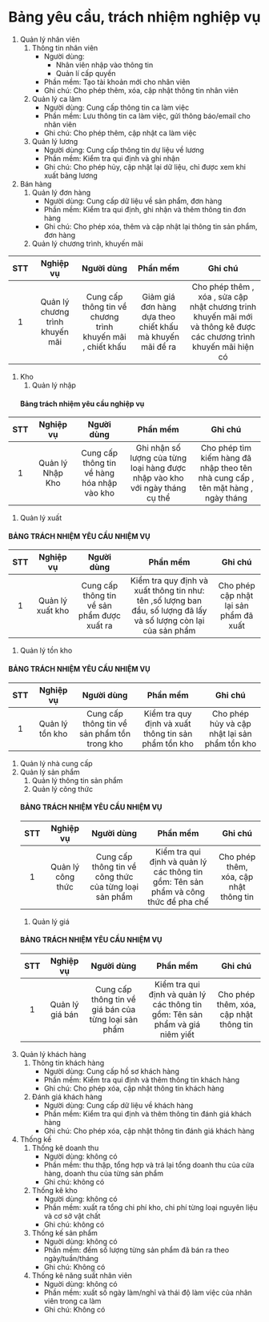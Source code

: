 # Bảng yêu cầu, trách nhiệm nghiệp vụ

1. Quản lý nhân viên
   1. Thông tin nhân viên
      - Người dùng:
        - Nhân viên nhập vào thông tin
        - Quản lí cấp quyền
      - Phần mềm: Tạo tài khoản mới cho nhân viên
      - Ghi chú: Cho phép thêm, xóa, cập nhật thông tin nhân viên
   1. Quản lý ca làm
      - Người dùng: Cung cấp thông tin ca làm việc
      - Phần mềm: Lưu thông tin ca làm việc, gửi thông báo/email cho nhân viên
      - Ghi chú: Cho phép thêm, cập nhật ca làm việc
   1. Quản lý lương
      - Người dùng: Cung cấp thông tin dự liệu về lương
      - Phần mềm: Kiểm tra qui định và ghi nhận
      - Ghi chú: Cho phép hủy, cập nhật lại dữ liệu, chỉ được xem khi xuất bảng lương
1. Bán hàng
   1. Quản lý đơn hàng
      - Người dùng: Cung cấp dữ liệu về sản phẩm, đơn hàng
      - Phần mềm: Kiểm tra qui định, ghi nhận và thêm thông tin đơn hàng
      - Ghi chú: Cho phép xóa, thêm và cập nhật lại thông tin sản phẩm, đơn hàng
   1. Quản lý chương trình, khuyến mãi

| STT |            Nghiệp vụ            |                         Người dùng                         |                         Phần mềm                          |                                                       Ghi chú                                                       |
| :-: | :-----------------------------: | :--------------------------------------------------------: | :-------------------------------------------------------: | :-----------------------------------------------------------------------------------------------------------------: |
|  1  | Quản lý chương trình khuyến mãi | Cung cấp thông tin về chương trình khuyến mãi , chiết khấu | Giảm giá đơn hàng dựa theo chiết khấu mà khuyến mãi để ra | Cho phép thêm , xóa , sửa cập nhật chương trinh khuyến mãi mới và thông kê được các chương trình khuyến mãi hiện có |

1. Kho
   1. Quản lý nhập
   #### Bảng trách nhiệm yêu cầu nghiệp vụ

| STT |    Nghiệp vụ     |                 Người dùng                  |                                   Phần mềm                                   |                                     Ghi chú                                      |
| :-: | :--------------: | :-----------------------------------------: | :--------------------------------------------------------------------------: | :------------------------------------------------------------------------------: |
|  1  | Quản lý Nhập Kho | Cung cấp thông tin về hàng hóa nhập vào kho | Ghi nhận số lượng của từng loại hàng được nhập vào kho với ngày tháng cụ thể | Cho phép tìm kiếm hàng đã nhập theo tên nhà cung cấp , tên mặt hàng , ngày tháng |

1.  Quản lý xuất

#### BẢNG TRÁCH NHIỆM YÊU CẦU NHIỆM VỤ

| STT |    Nghiệp vụ     |                 Người dùng                  |                                                     Phần mềm                                                     |                Ghi chú                 |
| :-: | :--------------: | :-----------------------------------------: | :--------------------------------------------------------------------------------------------------------------: | :------------------------------------: |
|  1  | Quản lý xuất kho | Cung cấp thông tin về sản phẩm được xuất ra | Kiểm tra quy định và xuất thông tin như: tên ,số lượng ban đầu, số lượng đã lấy và số lượng còn lại của sản phẩm | Cho phép cập nhật lại sản phẩm đã xuất |

1.  Quản lý tồn kho

#### BẢNG TRÁCH NHIỆM YÊU CẦU NHIỆM VỤ

| STT |    Nghiệp vụ    |                  Người dùng                  |                       Phần mềm                       |                    Ghi chú                    |
| :-: | :-------------: | :------------------------------------------: | :--------------------------------------------------: | :-------------------------------------------: |
|  1  | Quản lý tồn kho | Cung cấp thông tin về sản phẩm tồn trong kho | Kiểm tra quy định và xuất thông tin sản phẩm tồn kho | Cho phép hủy và cập nhật lại sản phẩm tồn kho |

1. Quản lý nhà cung cấp
1. Quản lý sản phẩm
   1. Quản lý thông tin sản phẩm
   1. Quản lý công thức
   #### BẢNG TRÁCH NHIỆM YÊU CẦU NHIỆM VỤ
   | STT |     Nghiệp vụ     |                       Người dùng                       |                                       Phần mềm                                       |                Ghi chú                 |
   | :-: | :---------------: | :----------------------------------------------------: | :----------------------------------------------------------------------------------: | :------------------------------------: |
   |  1  | Quản lý công thức | Cung cấp thông tin về công thức của từng loại sản phẩm | Kiểm tra qui định và quản lý các thông tin gồm: Tên sản phẩm và công thức để pha chế | Cho phép thêm, xóa, cập nhật thông tin |
   1. Quản lý giá
   #### BẢNG TRÁCH NHIỆM YÊU CẦU NHIỆM VỤ
   | STT |    Nghiệp vụ    |                      Người dùng                      |                                   Phần mềm                                    |                Ghi chú                 |
   | :-: | :-------------: | :--------------------------------------------------: | :---------------------------------------------------------------------------: | :------------------------------------: |
   |  1  | Quản lý giá bán | Cung cấp thông tin về giá bán của từng loại sản phẩm | Kiểm tra qui định và quản lý các thông tin gồm: Tên sản phẩm và giá niêm yiết | Cho phép thêm, xóa, cập nhật thông tin |
1. Quản lý khách hàng
   1. Thông tin khách hàng
      - Người dùng: Cung cấp hồ sơ khách hàng
      - Phần mềm: Kiểm tra qui định và thêm thông tin khách hàng
      - Ghi chú: Cho phép xóa, cập nhật thông tin khách hàng
   1. Đánh giá khách hàng
      - Người dùng: Cung cấp dữ liệu về khách hàng
      - Phần mềm: Kiểm tra qui định và thêm thông tin đánh giá khách hàng
      - Ghi chú: Cho phép xóa, cập nhật thông tin đánh giá khách hàng
1. Thống kế
   1. Thống kê doanh thu
      - Người dùng: không có
      - Phần mềm: thu thập, tổng hợp và trả lại tổng doanh thu của cửa hàng, doanh thu của từng sản phẩm
      - Ghi chú: không có
   1. Thống kê kho
      - Người dùng: không có
      - Phần mềm: xuất ra tổng chi phí kho, chi phí từng loại nguyên liệu và cơ sở vật chất
      - Ghi chú: không có
   1. Thống kế sản phẩm
      - Nguời dùng: không có
      - Phần mềm: đếm số lượng từng sản phẩm đã bán ra theo ngày/tuần/tháng
      - Ghi chú: Không có
   1. Thống kê năng suất nhân viên
      - Nguời dùng: không có
      - Phần mềm: xuất số ngày làm/nghỉ và thái độ làm việc của nhân viên trong ca làm
      - Ghi chú: Không có
